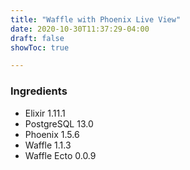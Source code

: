 ```yaml
---
title: "Waffle with Phoenix Live View"
date: 2020-10-30T11:37:29-04:00
draft: false
showToc: true

---
```


### Ingredients 
* Elixir 1.11.1
* PostgreSQL 13.0
* Phoenix 1.5.6
* Waffle 1.1.3
* Waffle Ecto 0.0.9
